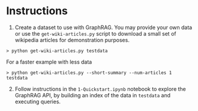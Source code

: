# Instructions

1. Create a dataset to use with GraphRAG. You may provide your own data or use the `get-wiki-articles.py` script to download a small set of wikipedia articles for demonstration purposes.

```shell
> python get-wiki-articles.py testdata
```
For a faster example with less data
```shell
> python get-wiki-articles.py --short-summary --num-articles 1 testdata
```

2. Follow instructions in the `1-Quickstart.ipynb` notebook to explore the GraphRAG API, by building an index of the data in `testdata` and executing queries.
